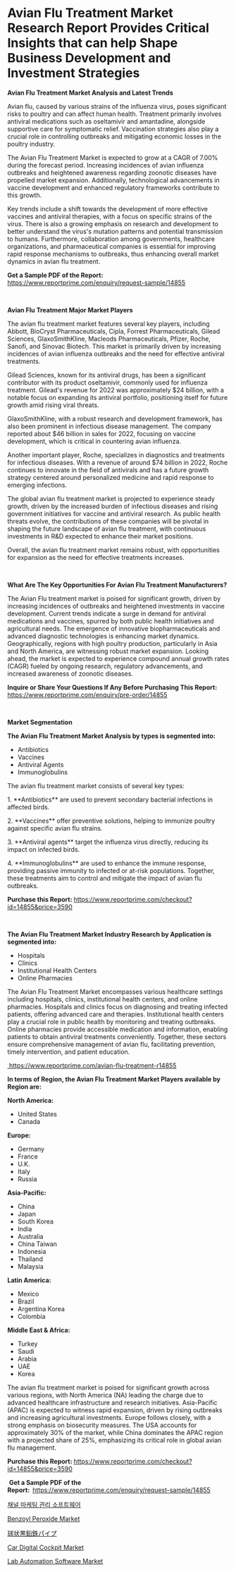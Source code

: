 <p><h1>Avian Flu Treatment Market Research Report Provides Critical Insights that can help Shape Business Development and Investment Strategies</h1></p><p><strong>Avian Flu Treatment Market Analysis and Latest Trends</strong></p>
<p><p>Avian flu, caused by various strains of the influenza virus, poses significant risks to poultry and can affect human health. Treatment primarily involves antiviral medications such as oseltamivir and amantadine, alongside supportive care for symptomatic relief. Vaccination strategies also play a crucial role in controlling outbreaks and mitigating economic losses in the poultry industry.</p><p>The Avian Flu Treatment Market is expected to grow at a CAGR of 7.00% during the forecast period. Increasing incidences of avian influenza outbreaks and heightened awareness regarding zoonotic diseases have propelled market expansion. Additionally, technological advancements in vaccine development and enhanced regulatory frameworks contribute to this growth. </p><p>Key trends include a shift towards the development of more effective vaccines and antiviral therapies, with a focus on specific strains of the virus. There is also a growing emphasis on research and development to better understand the virus's mutation patterns and potential transmission to humans. Furthermore, collaboration among governments, healthcare organizations, and pharmaceutical companies is essential for improving rapid response mechanisms to outbreaks, thus enhancing overall market dynamics in avian flu treatment.</p></p>
<p><strong>Get a Sample PDF of the Report:&nbsp;</strong> <a href="https://www.reportprime.com/enquiry/request-sample/14855">https://www.reportprime.com/enquiry/request-sample/14855</a></p>
<p>&nbsp;</p>
<p><strong>Avian Flu Treatment Major Market Players</strong></p>
<p><p>The avian flu treatment market features several key players, including Abbott, BioCryst Pharmaceuticals, Cipla, Forrest Pharmaceuticals, Gilead Sciences, GlaxoSmithKline, Macleods Pharmaceuticals, Pfizer, Roche, Sanofi, and Sinovac Biotech. This market is primarily driven by increasing incidences of avian influenza outbreaks and the need for effective antiviral treatments.</p><p>Gilead Sciences, known for its antiviral drugs, has been a significant contributor with its product oseltamivir, commonly used for influenza treatment. Gilead's revenue for 2022 was approximately $24 billion, with a notable focus on expanding its antiviral portfolio, positioning itself for future growth amid rising viral threats.</p><p>GlaxoSmithKline, with a robust research and development framework, has also been prominent in infectious disease management. The company reported about $46 billion in sales for 2022, focusing on vaccine development, which is critical in countering avian influenza.</p><p>Another important player, Roche, specializes in diagnostics and treatments for infectious diseases. With a revenue of around $74 billion in 2022, Roche continues to innovate in the field of antivirals and has a future growth strategy centered around personalized medicine and rapid response to emerging infections.</p><p>The global avian flu treatment market is projected to experience steady growth, driven by the increased burden of infectious diseases and rising government initiatives for vaccine and antiviral research. As public health threats evolve, the contributions of these companies will be pivotal in shaping the future landscape of avian flu treatment, with continuous investments in R&D expected to enhance their market positions. </p><p>Overall, the avian flu treatment market remains robust, with opportunities for expansion as the need for effective treatments increases.</p></p>
<p>&nbsp;</p>
<p><strong>What Are The Key Opportunities For Avian Flu Treatment Manufacturers?</strong></p>
<p><p>The Avian Flu treatment market is poised for significant growth, driven by increasing incidences of outbreaks and heightened investments in vaccine development. Current trends indicate a surge in demand for antiviral medications and vaccines, spurred by both public health initiatives and agricultural needs. The emergence of innovative biopharmaceuticals and advanced diagnostic technologies is enhancing market dynamics. Geographically, regions with high poultry production, particularly in Asia and North America, are witnessing robust market expansion. Looking ahead, the market is expected to experience compound annual growth rates (CAGR) fueled by ongoing research, regulatory advancements, and increased awareness of zoonotic diseases.</p></p>
<p><strong>Inquire or Share Your Questions If Any Before Purchasing This Report:</strong> <a href="https://www.reportprime.com/enquiry/pre-order/14855">https://www.reportprime.com/enquiry/pre-order/14855</a></p>
<p>&nbsp;</p>
<p><strong>Market Segmentation</strong></p>
<p><strong>The Avian Flu Treatment Market Analysis by types is segmented into:</strong></p>
<p><ul><li>Antibiotics</li><li>Vaccines</li><li>Antiviral Agents</li><li>Immunoglobulins</li></ul></p>
<p><p>The avian flu treatment market consists of several key types: </p><p>1. **Antibiotics** are used to prevent secondary bacterial infections in affected birds.</p><p>2. **Vaccines** offer preventive solutions, helping to immunize poultry against specific avian flu strains. </p><p>3. **Antiviral agents** target the influenza virus directly, reducing its impact on infected birds.</p><p>4. **Immunoglobulins** are used to enhance the immune response, providing passive immunity to infected or at-risk populations. Together, these treatments aim to control and mitigate the impact of avian flu outbreaks.</p></p>
<p><strong>Purchase this Report:&nbsp;</strong><a href="https://www.reportprime.com/checkout?id=14855&price=3590">https://www.reportprime.com/checkout?id=14855&price=3590</a></p>
<p>&nbsp;</p>
<p><strong>The Avian Flu Treatment Market Industry Research by Application is segmented into:</strong></p>
<p><ul><li>Hospitals</li><li>Clinics</li><li>Institutional Health Centers</li><li>Online Pharmacies</li></ul></p>
<p><p>The Avian Flu Treatment Market encompasses various healthcare settings including hospitals, clinics, institutional health centers, and online pharmacies. Hospitals and clinics focus on diagnosing and treating infected patients, offering advanced care and therapies. Institutional health centers play a crucial role in public health by monitoring and treating outbreaks. Online pharmacies provide accessible medication and information, enabling patients to obtain antiviral treatments conveniently. Together, these sectors ensure comprehensive management of avian flu, facilitating prevention, timely intervention, and patient education.</p></p>
<p><a href="https://www.reportprime.com/avian-flu-treatment-r14855">&nbsp;https://www.reportprime.com/avian-flu-treatment-r14855</a></p>
<p><strong>In terms of Region, the Avian Flu Treatment Market Players available by Region are:</strong></p>
<p>
    <p> <strong> North America: </strong>
        <ul>
            <li>United States</li>
            <li>Canada</li>
        </ul>
        </p> 
    <p> <strong> Europe: </strong>
        <ul>
            <li>Germany</li>
            <li>France</li>
            <li>U.K.</li>
            <li>Italy</li>
            <li>Russia</li>
        </ul>
        </p> 
    <p> <strong> Asia-Pacific: </strong>
        <ul>
            <li>China</li>
            <li>Japan</li>
            <li>South Korea</li>
            <li>India</li>
            <li>Australia</li>
            <li>China Taiwan</li>
            <li>Indonesia</li>
            <li>Thailand</li>
            <li>Malaysia</li>
        </ul>
        </p> 
    <p> <strong> Latin America: </strong>
        <ul>
            <li>Mexico</li>
            <li>Brazil</li>
            <li>Argentina Korea</li>
            <li>Colombia</li>
        </ul>
        </p> 
    <p> <strong> Middle East & Africa: </strong>
        <ul>
            <li>Turkey</li>
            <li>Saudi</li>
            <li>Arabia</li>
            <li>UAE</li>
            <li>Korea</li>
        </ul>
    </p>
    </p>
<p><p>The avian flu treatment market is poised for significant growth across various regions, with North America (NA) leading the charge due to advanced healthcare infrastructure and research initiatives. Asia-Pacific (APAC) is expected to witness rapid expansion, driven by rising outbreaks and increasing agricultural investments. Europe follows closely, with a strong emphasis on biosecurity measures. The USA accounts for approximately 30% of the market, while China dominates the APAC region with a projected share of 25%, emphasizing its critical role in global avian flu management.</p></p>
<p><strong>Purchase this Report: </strong><a href="https://www.reportprime.com/checkout?id=14855&price=3590">https://www.reportprime.com/checkout?id=14855&price=3590</a></p>
<p>&nbsp;<strong>Get a Sample PDF of the Report:&nbsp;&nbsp;</strong><a href="https://www.reportprime.com/enquiry/request-sample/14855">https://www.reportprime.com/enquiry/request-sample/14855</a></p>
<p><strong></strong></p>
<p><p><a href="https://medium.com/@ayesakhan333/channel-marketing-management-software-market-%EC%9D%98-%EA%B8%80%EB%A1%9C%EB%B2%8C-%EC%8B%9C%EC%9E%A5-%EA%B0%9C%EC%9A%94%EB%8A%94-%EC%A0%84-%EC%84%B8%EA%B3%84-%EB%B0%8F-%EC%A3%BC%EC%9A%94-%EC%8B%9C%EC%9E%A5%EC%9D%98-%EC%82%B0%EC%97%85%EC%97%90-%EC%98%81%ED%96%A5%EC%9D%84-%EB%AF%B8%EC%B9%98%EB%8A%94-%EC%A3%BC%EC%9A%94-%ED%8A%B8%EB%A0%8C%EB%93%9C%EC%97%90-%EB%8C%80%ED%95%9C-9958d9e7d01b">채널 마케팅 관리 소프트웨어</a></p><p><a href="https://medium.com/@leneciacharles/the-comprehensive-benzoyl-peroxide-market-research-report-is-essential-for-understanding-current-a874ec82b3ee">Benzoyl Peroxide Market</a></p><p><a href="https://medium.com/@maudward1907/spheroidal-graphite-iron-pipe-market-%E3%81%AF-%E3%82%B3%E3%82%B9%E3%83%88%E7%AE%A1%E7%90%86%E3%81%A8%E5%8A%B9%E7%8E%87%E5%90%91%E4%B8%8A%E3%82%92%E5%84%AA%E5%85%88%E3%81%97%E3%81%BE%E3%81%99-%E3%81%95%E3%82%89%E3%81%AB-%E5%A0%B1%E5%91%8A%E6%9B%B8%E3%81%AF%E5%B8%82%E5%A0%B4%E3%81%AE%E9%9C%80%E8%A6%81%E9%9D%A2%E3%81%A8%E4%BE%9B%E7%B5%A6%E9%9D%A2%E3%81%AE%E4%B8%A1%E6%96%B9%E3%82%92%E3%82%AB%E3%83%90%E3%83%BC%E3%81%97%E3%81%A6%E3%81%84%E3%81%BE%E3%81%99-bce43818cc7b">球状黒鉛鉄パイプ</a></p><p><a href="https://www.linkedin.com/pulse/car-digital-cockpit-market2024-2031-industry-insights-bwihe?trackingId=HQrvSRi5THGO6jz5NDpkzg%3D%3D">Car Digital Cockpit Market</a></p><p><a href="https://www.linkedin.com/pulse/lab-automation-software-market-global-trends-forecast-ln0ke?trackingId=jq2fxow8TRir2oI5FJOBDg%3D%3D">Lab Automation Software Market</a></p></p>
